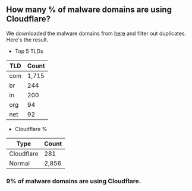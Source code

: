 ## How many % of malware domains are using Cloudflare?


We downloaded the malware domains from [here](https://urlhaus.abuse.ch) and filter out duplicates.
Here's the result.


[//]: # (start replacement)


- Top 5 TLDs

| TLD | Count |
| --- | --- |
| com | 1,715 |
| br | 244 |
| in | 200 |
| org | 94 |
| net | 92 |


- Cloudflare %

| Type | Count |
| --- | --- |
| Cloudflare | 281 |
| Normal | 2,856 |


### 9% of malware domains are using Cloudflare.